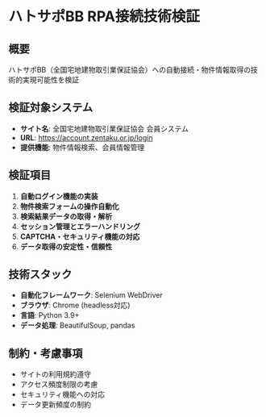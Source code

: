 # ハトサポBB RPA接続技術検証

## 概要
ハトサポBB（全国宅地建物取引業保証協会）への自動接続・物件情報取得の技術的実現可能性を検証

## 検証対象システム
- **サイト名**: 全国宅地建物取引業保証協会 会員システム
- **URL**: https://account.zentaku.or.jp/login
- **提供機能**: 物件情報検索、会員情報管理

## 検証項目
1. **自動ログイン機能の実装**
2. **物件検索フォームの操作自動化**
3. **検索結果データの取得・解析**
4. **セッション管理とエラーハンドリング**
5. **CAPTCHA・セキュリティ機能の対応**
6. **データ取得の安定性・信頼性**

## 技術スタック
- **自動化フレームワーク**: Selenium WebDriver
- **ブラウザ**: Chrome (headless対応)
- **言語**: Python 3.9+
- **データ処理**: BeautifulSoup, pandas

## 制約・考慮事項
- サイトの利用規約遵守
- アクセス頻度制限の考慮
- セキュリティ機能への対応
- データ更新頻度の制約